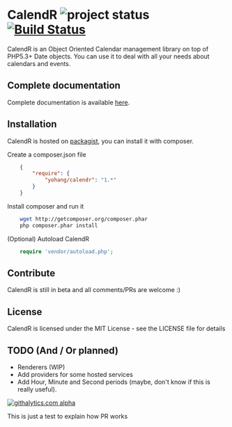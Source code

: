 # CalendR ![project status](http://stillmaintained.com/frequence-web/CalendR.png) [![Build Status](https://secure.travis-ci.org/yohang/CalendR.png?branch=master)](http://travis-ci.org/yohang/CalendR) #

CalendR is an Object Oriented Calendar management library on top of PHP5.3+ Date objects.
You can use it to deal with all your needs about calendars and events.

Complete documentation
----------------------

Complete documentation is available [here](http://yohang.github.com/CalendR).

Installation
------------

CalendR is hosted on [packagist](http://packagist.org), you can install it with composer.

Create a composer.json file

```json
    {
        "require": {
            "yohang/calendr": "1.*"
        }
    }
```

Install composer and run it

```sh
    wget http://getcomposer.org/composer.phar
    php composer.phar install
```

(Optional) Autoload CalendR

```php
    require 'vendor/autoload.php';
```

Contribute
----------

CalendR is still in beta and all comments/PRs are welcome :)

License
-------

CalendR is licensed under the MIT License - see the LICENSE file for details

TODO (And / Or planned)
-----------------------

 * Renderers (WIP)
 * Add providers for some hosted services
 * Add Hour, Minute and Second periods (maybe, don't know if this is really useful).

[![githalytics.com alpha](https://cruel-carlota.pagodabox.com/6dcce0ab659d3a643298bb645fdb643f "githalytics.com")](http://githalytics.com/yohan/CalendR)


This is just a test to explain how PR works
